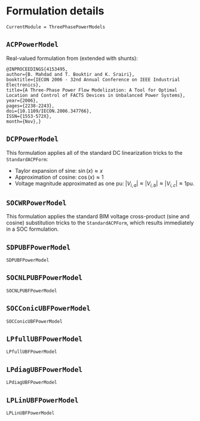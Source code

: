 # Formulation details

```@meta
CurrentModule = ThreePhasePowerModels
```

## `ACPPowerModel`
Real-valued formulation from (extended with shunts):
```
@INPROCEEDINGS{4153495,
author={B. Mahdad and T. Bouktir and K. Srairi},
booktitle={IECON 2006 - 32nd Annual Conference on IEEE Industrial Electronics},
title={A Three-Phase Power Flow Modelization: A Tool for Optimal Location and Control of FACTS Devices in Unbalanced Power Systems},
year={2006},
pages={2238-2243},
doi={10.1109/IECON.2006.347766},
ISSN={1553-572X},
month={Nov},}
```


## `DCPPowerModel`
This formulation applies all of the standard DC linearization tricks to the `StandardACPForm`:
- Taylor expansion of sine: $\sin(x) \approx x$
- Approximation of cosine: $\cos(x) \approx 1$
- Voltage magnitude approximated as one pu: $|V_{i,a}| \approx |V_{i,b}| \approx |V_{i,c}| \approx 1$pu.

## `SOCWRPowerModel`
This formulation applies the standard BIM voltage cross-product (sine and cosine) substitution tricks to the `StandardACPForm`, which results immediately in a SOC formulation.


## `SDPUBFPowerModel`
```@docs
SDPUBFPowerModel
```

## `SOCNLPUBFPowerModel`
```@docs
SOCNLPUBFPowerModel
```



## `SOCConicUBFPowerModel`
```@docs
SOCConicUBFPowerModel
```



## `LPfullUBFPowerModel`
```@docs
LPfullUBFPowerModel
```

## `LPdiagUBFPowerModel`
```@docs
LPdiagUBFPowerModel
```

## `LPLinUBFPowerModel`
```@docs
LPLinUBFPowerModel
```
